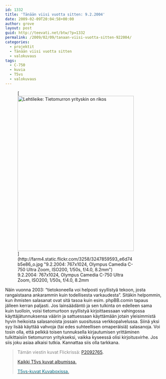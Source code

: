 ```yaml
---
id: 1332
title: 'Tänään viisi vuotta sitten: 9.2.2004'
date: 2009-02-09T20:04:58+00:00
author: grove
layout: post
guid: http://teevati.net/btw/?p=1332
permalink: /2009/02/09/tanaan-viisi-vuotta-sitten-922004/
categories:
  - projektit
  - Tänään viisi vuotta sitten
  - valokuvaus
tags:
  - C-750
  - kuvia
  - T5vs
  - valokuvaus
---
```

<figure style="width: 375px" class="wp-caption aligncenter">[<img class="               " title="Lehtileike: Tietomurron yrityskin on rikos" src="http://farm4.static.flickr.com/3258/3247859593_e98834c95d.jpg" alt="Lehtileike: Tietomurron yrityskin on rikos" width="375" height="500" />](http://farm4.static.flickr.com/3258/3247859593_e6d74b5e86_o.jpg "9.2.2004: 767x1024, Olympus Camedia C-750 Ultra Zoom, ISO200, 1/50s, f/4.0, 8.2mm")<figcaption class="wp-caption-text">9.2.2004: 767x1024, Olympus Camedia C-750 Ultra Zoom, ISO200, 1/50s, f/4.0, 8.2mm</figcaption></figure> 

Näin vuonna 2003: &#8220;tietokoneella voi helposti syyllistyä tekoon, josta rangaistaana ankarammin kuin todellisesta varkaudesta&#8221;. Sitäkin helpommin, kun ihmisten salasanat ovat sitä tasoa kuin esim. phpBB.comin tapaus jälleen kerran paljasti. Jos lainsäädäntö ja sen tulkinta on edelleen sama kuin tuolloin, voisi tietomurtoon syyllistyä kirjoittaessaan vahingossa käyttäjätunnuksensa väärin ja sattuessaan käyttämään jotain yleisimmistä hyvin heikoista salasanoista jossain suositussa verkkopalvelussa. Siinä yksi syy lisää käyttää vahvoja (tai edes suhteellisen omaperäisiä) salasanoja. Voi tosin olla, että pelkkä toisen tunnuksella kirjautumisen yrittäminen tulkittaisiin tietomurron yritykseksi, vaikka kyseessä olisi kirjoitusvirhe. Jos siis joku asiaa alkaisi tutkia. Kannattaa siis olla tarkkana.

> <span style="color: #808080;">Tämän viestin kuvat Flickrissä:</span> <span style="color: #006a80;"><span style="color: #000000;"><span style="color: #006a80;"><span style="color: #000000;"><span style="color: #006a80;"><span style="color: #000000;"><span style="color: #006a80;"><span style="color: #000000;"><a title="P2072765 on Flickr" href="http://www.flickr.com/photos/teevati/3247859593">P2092765</a>.</span></span></span></span></span></span></span></span>
> 
> [Kaikki T5vs kuvat albumissa.](/btw/flickr/album/72157607994204386/t5vs-all.html "BTW · T5vs-all")
> 
> [<span style="color: #006a80;">T5vs-kuvat Kuvaboxissa.</span>](http://www.kuvaboxi.fi/julkinen/29poj+taavetti-btw-t5vs.html "Kuvaboxi - BTW: T5vs (Taavetti)")